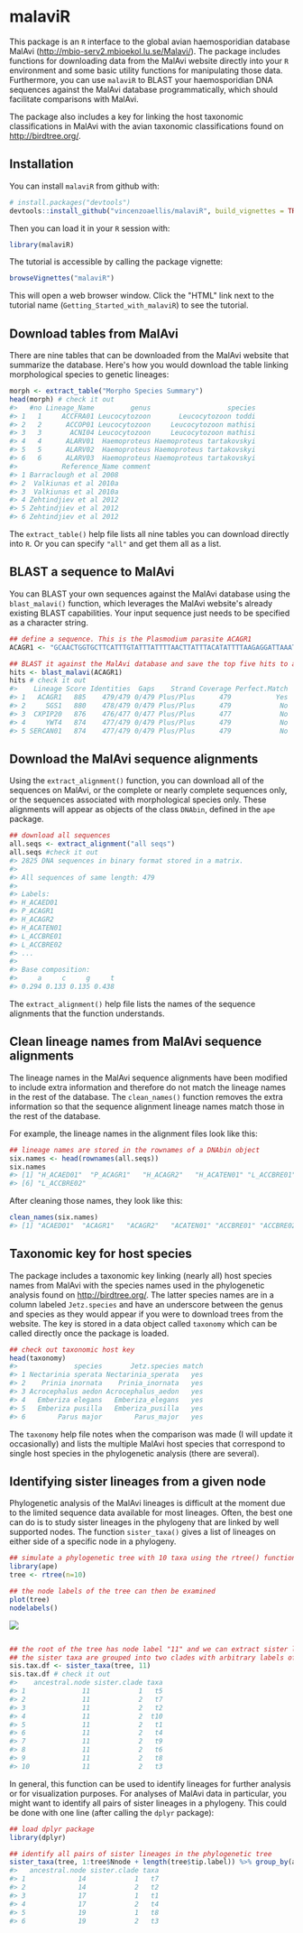 
<!-- README.md is generated from README.Rmd. Please edit that file -->
malaviR
=======

This package is an `R` interface to the global avian haemosporidian database MalAvi (<http://mbio-serv2.mbioekol.lu.se/Malavi/>). The package includes functions for downloading data from the MalAvi website directly into your `R` environment and some basic utility functions for manipulating those data. Furthermore, you can use `malaviR` to BLAST your haemosporidian DNA sequences against the MalAvi database programmatically, which should facilitate comparisons with MalAvi.

The package also includes a key for linking the host taxonomic classifications in MalAvi with the avian taxonomic classifications found on <http://birdtree.org/>.

Installation
------------

You can install `malaviR` from github with:

``` r
# install.packages("devtools")
devtools::install_github("vincenzoaellis/malaviR", build_vignettes = TRUE)
```

Then you can load it in your `R` session with:

``` r
library(malaviR)
```

The tutorial is accessible by calling the package vignette:

``` r
browseVignettes("malaviR")
```

This will open a web browser window. Click the "HTML" link next to the tutorial name (`Getting_Started_with_malaviR`) to see the tutorial.

Download tables from MalAvi
---------------------------

There are nine tables that can be downloaded from the MalAvi website that summarize the database. Here's how you would download the table linking morphological species to genetic lineages:

``` r
morph <- extract_table("Morpho Species Summary")
head(morph) # check it out
#>   #no Lineage_Name         genus                   species
#> 1   1     ACCFRA01 Leucocytozoon       Leucocytozoon toddi
#> 2   2      ACCOP01 Leucocytozoon     Leucocytozoon mathisi
#> 3   3       ACNI04 Leucocytozoon     Leucocytozoon mathisi
#> 4   4      ALARV01  Haemoproteus Haemoproteus tartakovskyi
#> 5   5      ALARV02  Haemoproteus Haemoproteus tartakovskyi
#> 6   6      ALARV03  Haemoproteus Haemoproteus tartakovskyi
#>           Reference_Name comment
#> 1 Barraclough et al 2008        
#> 2  Valkiunas et al 2010a        
#> 3  Valkiunas et al 2010a        
#> 4 Zehtindjiev et al 2012        
#> 5 Zehtindjiev et al 2012        
#> 6 Zehtindjiev et al 2012
```

The `extract_table()` help file lists all nine tables you can download directly into `R`. Or you can specify `"all"` and get them all as a list.

BLAST a sequence to MalAvi
--------------------------

You can BLAST your own sequences against the MalAvi database using the `blast_malavi()` function, which leverages the MalAvi website's already existing BLAST capabilities. Your input sequence just needs to be specified as a character string.

``` r
## define a sequence. This is the Plasmodium parasite ACAGR1
ACAGR1 <- "GCAACTGGTGCTTCATTTGTATTTATTTTAACTTATTTACATATTTTAAGAGGATTAAATTATTCATATTCATATTTACCTTTATCATGGATATCTGGATTAATAATATTTTTAATATCTATAGTAACAGCTTTTATGGGTTACGTATTACCTTGGGGTCAAATGAGTTTCTGGGGTGCTACCGTAATAACTAATTTATTATATTTTATACCTGGACTAGTTTCATGGATATGTGGTGGATATCTTGTAAGTGACCCAACCTTAAAAAGATTCTTTGTACTACATTTTACATTTCCTTTTATAGCTTTATGTATTGTATTTATACATATATTCTTTCTACATTTACAAGGTAGCACAAATCCTTTAGGGTATGATACAGCTTTAAAAATACCCTTCTATCCAAATCTTTTAAGTCTTGATATTAAAGGATTTAATAATGTATTAGTATTATTTTTAGCACAAAGTTTATTTGGAATACT"

## BLAST it against the MalAvi database and save the top five hits to a data frame
hits <- blast_malavi(ACAGR1)
hits # check it out
#>    Lineage Score Identities  Gaps    Strand Coverage Perfect.Match
#> 1   ACAGR1   885    479/479 0/479 Plus/Plus      479           Yes
#> 2     SGS1   880    478/479 0/479 Plus/Plus      479            No
#> 3  CXPIP20   876    476/477 0/477 Plus/Plus      477            No
#> 4     YWT4   874    477/479 0/479 Plus/Plus      479            No
#> 5 SERCAN01   874    477/479 0/479 Plus/Plus      479            No
```

Download the MalAvi sequence alignments
---------------------------------------

Using the `extract_alignment()` function, you can download all of the sequences on MalAvi, or the complete or nearly complete sequences only, or the sequences associated with morphological species only. These alignments will appear as objects of the class `DNAbin`, defined in the `ape` package.

``` r
## download all sequences
all.seqs <- extract_alignment("all seqs")
all.seqs #check it out
#> 2825 DNA sequences in binary format stored in a matrix.
#> 
#> All sequences of same length: 479 
#> 
#> Labels:
#> H_ACAED01
#> P_ACAGR1
#> H_ACAGR2
#> H_ACATEN01
#> L_ACCBRE01
#> L_ACCBRE02
#> ...
#> 
#> Base composition:
#>     a     c     g     t 
#> 0.294 0.133 0.135 0.438
```

The `extract_alignment()` help file lists the names of the sequence alignments that the function understands.

Clean lineage names from MalAvi sequence alignments
---------------------------------------------------

The lineage names in the MalAvi sequence alignments have been modified to include extra information and therefore do not match the lineage names in the rest of the database. The `clean_names()` function removes the extra information so that the sequence alignment lineage names match those in the rest of the database.

For example, the lineage names in the alignment files look like this:

``` r
## lineage names are stored in the rownames of a DNAbin object
six.names <- head(rownames(all.seqs))
six.names
#> [1] "H_ACAED01"  "P_ACAGR1"   "H_ACAGR2"   "H_ACATEN01" "L_ACCBRE01"
#> [6] "L_ACCBRE02"
```

After cleaning those names, they look like this:

``` r
clean_names(six.names)
#> [1] "ACAED01"  "ACAGR1"   "ACAGR2"   "ACATEN01" "ACCBRE01" "ACCBRE02"
```

Taxonomic key for host species
------------------------------

The package includes a taxonomic key linking (nearly all) host species names from MalAvi with the species names used in the phylogenetic analysis found on <http://birdtree.org/>. The latter species names are in a column labeled `Jetz.species` and have an underscore between the genus and species as they would appear if you were to download trees from the website. The key is stored in a data object called `taxonomy` which can be called directly once the package is loaded.

``` r
## check out taxonomic host key
head(taxonomy)
#>              species       Jetz.species match
#> 1 Nectarinia sperata Nectarinia_sperata   yes
#> 2    Prinia inornata    Prinia_inornata   yes
#> 3 Acrocephalus aedon Acrocephalus_aedon   yes
#> 4   Emberiza elegans   Emberiza_elegans   yes
#> 5   Emberiza pusilla   Emberiza_pusilla   yes
#> 6        Parus major        Parus_major   yes
```

The `taxonomy` help file notes when the comparison was made (I will update it occasionally) and lists the multiple MalAvi host species that correspond to single host species in the phylogenetic analysis (there are several).

Identifying sister lineages from a given node
---------------------------------------------

Phylogenetic analysis of the MalAvi lineages is difficult at the moment due to the limited sequence data available for most lineages. Often, the best one can do is to study sister lineages in the phylogeny that are linked by well supported nodes. The function `sister_taxa()` gives a list of lineages on either side of a specific node in a phylogeny.

``` r
## simulate a phylogenetic tree with 10 taxa using the rtree() function in the ape package
library(ape)
tree <- rtree(n=10)

## the node labels of the tree can then be examined
plot(tree)
nodelabels()
```

![](README-example%206a-1.png)

``` r

## the root of the tree has node label "11" and we can extract sister lineages from the root;
## the sister taxa are grouped into two clades with arbitrary labels of "1" and "2"
sis.tax.df <- sister_taxa(tree, 11)
sis.tax.df # check it out
#>    ancestral.node sister.clade taxa
#> 1              11            1   t5
#> 2              11            2   t7
#> 3              11            2   t2
#> 4              11            2  t10
#> 5              11            2   t1
#> 6              11            2   t4
#> 7              11            2   t9
#> 8              11            2   t6
#> 9              11            2   t8
#> 10             11            2   t3
```

In general, this function can be used to identify lineages for further analysis or for visualization purposes. For analyses of MalAvi data in particular, you might want to identify all pairs of sister lineages in a phylogeny. This could be done with one line (after calling the `dplyr` package):

``` r
## load dplyr package
library(dplyr)

## identify all pairs of sister lineages in the phylogenetic tree
sister_taxa(tree, 1:tree$Nnode + length(tree$tip.label)) %>% group_by(ancestral.node) %>% mutate(no.lins = length(unique(taxa))) %>% filter(no.lins == 2) %>% select(-no.lins) %>% as.data.frame
#>   ancestral.node sister.clade taxa
#> 1             14            1   t7
#> 2             14            2   t2
#> 3             17            1   t1
#> 4             17            2   t4
#> 5             19            1   t8
#> 6             19            2   t3
```
